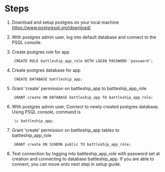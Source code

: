 # Steps
1) Download and setup postgres on your local machine
https://www.postgresql.org/download/

2) With postgres admin user, log into default database and connect to the PSQL console.

3) Create postgres role for app

        CREATE ROLE battleship_app_role WITH LOGIN PASSWORD 'password';
4) Create postgres database for app

        CREATE DATABASE battleship_app;
5) Grant 'create' permission on battleship_app to battleship_app_role

        GRANT create ON DATABASE battleship_app TO battleship_app_role;
6) With postgres admin user, Connect to newly created postgres database. Using PSQL console, command is

        \c battleship_app;

7) Grant 'create' permission on battleship_app tables to battleship_app_role

        GRANT create ON SCHEMA public TO battleship_app_role;
8) Test connection by logging into battleship_app_role with password set at creation and connecting to database battleship_app. If you are able to connect, you can move onto next step in setup guide.
